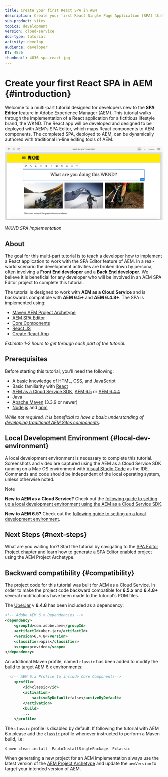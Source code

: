 ```yaml
---
title: Create your first React SPA in AEM
description: Create your first React Single Page Application (SPA) that is editable in Adobe Experience Manager (AEM). Learn how to create a SPA using the React JS framework with AEM's SPA Editor. This multi-part tutorial walks through the implementation of a React application for a fictitious lifestyle brand, the WKND. The tutorial covers the end to end creation of the SPA and the integration with AEM.
sub-product: sites
topics: development
version: cloud-service
doc-type: tutorial
activity: develop
audience: developer
KT: 4836
thumbnail: 4836-spa-react.jpg
---
```


# Create your first React SPA in AEM {#introduction}

Welcome to a multi-part tutorial designed for developers new to the **SPA Editor** feature in Adobe Experience Manager (AEM). This tutorial walks through the implementation of a React application for a fictitious lifestyle brand, the WKND. The React app will be developed and designed to be deployed with AEM's SPA Editor, which maps React components to AEM components. The completed SPA, deployed to AEM, can be dynamically authored with traditional in-line editing tools of AEM.

![Final SPA Implemented](assets/wknd-spa-implementation.png)

*WKND SPA Implementation*

## About

The goal for this multi-part tutorial is to teach a developer how to implement a React application to work with the SPA Editor feature of AEM. In a real-world scenario the development activities are broken down by persona, often involving a **Front End developer** and a **Back End developer**. We believe it is beneficial for any developer who will be involved in an AEM SPA Editor project to complete this tutorial.

The tutorial is designed to work with **AEM as a Cloud Service** and is backwards compatible with **AEM 6.5+** and **AEM 6.4.8+**. The SPA is implemented using:

* [Maven AEM Project Archetype](https://docs.adobe.com/content/help/en/experience-manager-core-components/using/developing/archetype/overview.html)
* [AEM SPA Editor](https://docs.adobe.com/content/help/en/experience-manager-65/developing/headless/spas/spa-walkthrough.html#content-editing-experience-with-spa)
* [Core Components](https://docs.adobe.com/content/help/en/experience-manager-core-components/using/introduction.html)
* [React JS](https://reactjs.org/)
* [Create React App](https://create-react-app.dev/)

*Estimate 1-2 hours to get through each part of the tutorial.*

## Prerequisites

Before starting this tutorial, you'll need the following:

* A basic knowledge of HTML, CSS, and JavaScript
* Basic familiarity with [React](https://reactjs.org/tutorial/tutorial.html)
* [AEM as a Cloud Service SDK](https://docs.adobe.com/content/help/en/experience-manager-learn/cloud-service/local-development-environment-set-up/aem-runtime.html#download-the-aem-as-a-cloud-service-sdk), [AEM 6.5](https://helpx.adobe.com/experience-manager/6-5/sites/deploying/using/technical-requirements.html) or [AEM 6.4.4](https://helpx.adobe.com/experience-manager/6-4/release-notes/sp-release-notes.html)
* [Java](https://downloads.experiencecloud.adobe.com/content/software-distribution/en/general.html)
* [Apache Maven](https://maven.apache.org/) (3.3.9 or newer)
* [Node.js](https://nodejs.org/en/) and [npm](https://www.npmjs.com/)

*While not required, it is beneficial to have a basic understanding of [developing traditional AEM Sites components](https://docs.adobe.com/content/help/en/experience-manager-learn/getting-started-wknd-tutorial-develop/overview.html).*

## Local Development Environment {#local-dev-environment}

A local development environment is necessary to complete this tutorial. Screenshots and video are captured using the AEM as a Cloud Service SDK running on a Mac OS environment with [Visual Studio Code](https://code.visualstudio.com/) as the IDE. Commands and code should be independent of the local operating system, unless otherwise noted.

>[!NOTE]
>
> **New to AEM as a Cloud Service?** Check out the [following guide to setting up a local development environment using the AEM as a Cloud Service SDK](https://docs.adobe.com/content/help/en/experience-manager-learn/cloud-service/local-development-environment-set-up/overview.html).
>
> **New to AEM 6.5?** Check out the [following guide to setting up a local development environment](https://docs.adobe.com/content/help/en/experience-manager-learn/foundation/development/set-up-a-local-aem-development-environment.html).

## Next Steps {#next-steps}

What are you waiting for?! Start the tutorial by navigating to the [SPA Editor Project](create-project.md) chapter and learn how to generate a SPA Editor enabled project using the AEM Project Archetype.

## Backward compatibility {#compatibility}

The project code for this tutorial was built for AEM as a Cloud Service. In order to make the project code backward compatible for **6.5.x** and **6.4.8+** several modifications have been made to the tutorial's POM files.

The [UberJar](https://docs.adobe.com/content/help/en/experience-manager-65/developing/devtools/ht-projects-maven.html#what-is-the-uberjar) v **6.4.8** has been included as a dependency:

```xml
<!-- Adobe AEM 6.x Dependencies -->
<dependency>
    <groupId>com.adobe.aem</groupId>
    <artifactId>uber-jar</artifactId>
    <version>6.4.8</version>
    <classifier>apis</classifier>
    <scope>provided</scope>
</dependency>
```

An additional Maven profile, named `classic` has been added to modify the build to target AEM 6.x environments:

```xml
  <!-- AEM 6.x Profile to include Core Components-->
    <profile>
        <id>classic</id>
        <activation>
            <activeByDefault>false</activeByDefault>
        </activation>
        <build>
        ...
    </profile>
```

The `classic` profile is disabled by default. If following the tutorial with AEM 6.x please add the `classic` profile whenever instructed to perform a Maven build, i.e:

```shell
$ mvn clean install -PautoInstallSinglePackage -Pclassic
```

When generating a new project for an AEM implementation always use the latest version of the [AEM Project Archetype](https://github.com/adobe/aem-project-archetype) and update the `aemVersion` to target your intended version of AEM.
